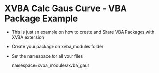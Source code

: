 # XVBA Calc Gaus Curve - VBA Package Example 

- This is just an example on how to create and Share VBA Packages with XVBA extension

- Create your package on xvba_modules folder

- Set the namespace for all your files
     
     <p>
      namespace=xvba_modules\xvba_gaus
     </p>
    